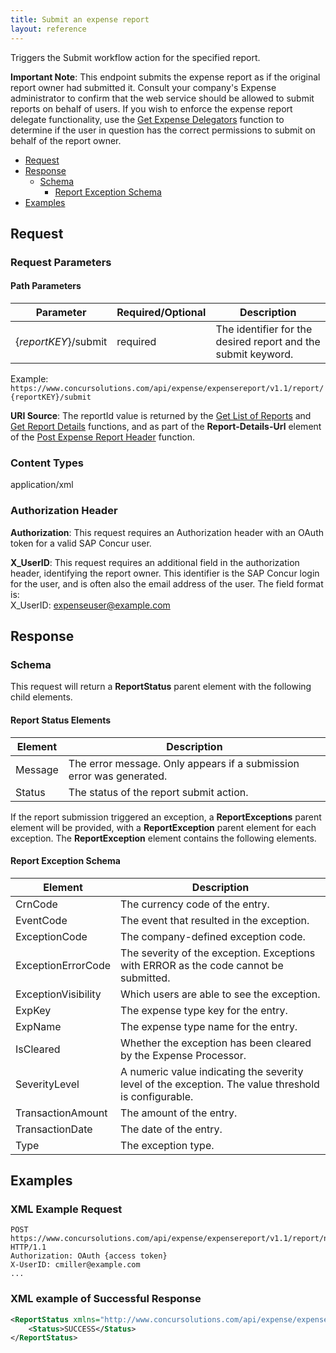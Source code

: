 ```yaml
---
title: Submit an expense report
layout: reference
---
```


Triggers the Submit workflow action for the specified report.

**Important Note**: This endpoint submits the expense report as if the original report owner had submitted it. Consult your company's Expense administrator to confirm that the web service should be allowed to submit reports on behalf of users. If you wish to enforce the expense report delegate functionality, use the [Get Expense Delegators][1] function to determine if the user in question has the correct permissions to submit on behalf of the report owner.

* [Request](#request)
* [Response](#response)
  * [Schema](#schema)
    * [Report Exception Schema](#report-exception)
* [Examples](#examples)

## <a name="request"></a>Request

### Request Parameters

#### Path Parameters

| Parameter | Required/Optional | Description |
|---------|-------------|---------|
|{_reportKEY_}/submit | required | The identifier for the desired report and the submit keyword.|

Example: `https://www.concursolutions.com/api/expense/expensereport/v1.1/report/{reportKEY}/submit `

**URI Source**: The reportId value is returned by the [Get List of Reports][2] and [Get Report Details][3] functions, and as part of the **Report-Details-Url** element of the [Post Expense Report Header][4] function.

### Content Types
application/xml

### Authorization Header
**Authorization**: This request requires an Authorization header with an OAuth token for a valid SAP Concur user.

**X_UserID**: This request requires an additional field in the authorization header, identifying the report owner. This identifier is the SAP Concur login for the user, and is often also the email address of the user. The field format is:  
X_UserID: expenseuser@example.com

## <a name="response"></a>Response

### <a name="schema"></a>Schema
This request will return a **ReportStatus** parent element with the following child elements.

#### Report Status Elements

|  Element |  Description |
| -------- | ------------ |
|  Message |  The error message. Only appears if a submission error was generated. |
|  Status |  The status of the report submit action. |

If the report submission triggered an exception, a **ReportExceptions** parent element will be provided, with a **ReportException** parent element for each exception. The **ReportException** element contains the following elements.

#### <a name="report-exception"></a>Report Exception Schema

|  Element |  Description |
| -------- | ------------ |
|  CrnCode |  The currency code of the entry. |
|  EventCode |  The event that resulted in the exception. |
|  ExceptionCode |  The company-defined exception code. |
|  ExceptionErrorCode |  The severity of the exception. Exceptions with ERROR as the code cannot be submitted. |
|  ExceptionVisibility |  Which users are able to see the exception. |
|  ExpKey |  The expense type key for the entry. |
|  ExpName |  The expense type name for the entry. |
|  IsCleared |  Whether the exception has been cleared by the Expense Processor. |
|  SeverityLevel |  A numeric value indicating the severity level of the exception. The value threshold is configurable. |
|  TransactionAmount |  The amount of the entry. |
|  TransactionDate |  The date of the entry. |
|  Type |  The exception type. |

## <a name="examples"></a>Examples

### XML Example Request

```http
POST https://www.concursolutions.com/api/expense/expensereport/v1.1/report/nxxKgLlnROz$sQ6SKJFjLNs4OWBErcJ8yX/submit HTTP/1.1
Authorization: OAuth {access token}
X-UserID: cmiller@example.com
...
```

### XML example of Successful Response

```xml
<ReportStatus xmlns="http://www.concursolutions.com/api/expense/expensereport/2011/03" xmlns:i="http://www.w3.org/2001/XMLSchema-instance">
    <Status>SUCCESS</Status>
</ReportStatus>
```

[1]: /api-reference/expense/expense-report/expense-delegators.html#get
[2]: /api-reference/expense/expense-report/reports.html#get
[3]: /api-reference/expense/expense-report/reports.html#getID
[4]: /api-reference/expense/expense-report/reports.html#post
[6]: https://developer.concur.com/reference/http-codes
